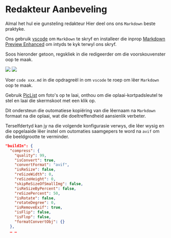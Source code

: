 # Redakteur Aanbeveling

Almal het hul eie gunsteling redakteur Hier deel ons ons `Markdown` beste praktyke.

Ons gebruik [vscode](https://code.visualstudio.com/) om `MarkDown` te skryf en installeer die inprop [Markdown Preview Enhanced](https://marketplace.visualstudio.com/items?itemName=shd101wyy.markdown-preview-enhanced) om intyds te kyk terwyl ons skryf.

Soos hieronder getoon, regskliek in die redigeerder om die voorskouvenster oop te maak.

![](https://p.3ti.site/1720775216.avif)
![](https://p.3ti.site/1720775043.avif)

Voer `code xxx.md` in die opdragreël in om `vscode` te roep om lêer `Markdown` oop te maak.

Gebruik [PicList](https://github.com/Kuingsmile/PicList) om foto's op te laai, onthou om die oplaai-kortpadsleutel te stel en laai die skermskoot met een klik op.

Dit ondersteun die outomatiese kopiëring van die lêernaam na `Markdown` formaat na die oplaai, wat die doeltreffendheid aansienlik verbeter.

Terselfdertyd kan jy na die volgende konfigurasie verwys, die lêer wysig en die opgelaaide lêer instel om outomaties saamgepers te word na `avif` om die beeldgrootte te verminder.

```json
"buildIn": {
  "compress": {
    "quality": 99,
    "isConvert": true,
    "convertFormat": "avif",
    "isReSize": false,
    "reSizeWidth": 0,
    "reSizeHeight": 0,
    "skipReSizeOfSmallImg": false,
    "isReSizeByPercent": false,
    "reSizePercent": 50,
    "isRotate": false,
    "rotateDegree": 0,
    "isRemoveExif": true,
    "isFlip": false,
    "isFlop": false,
    "formatConvertObj": {}
  },
  … …
```